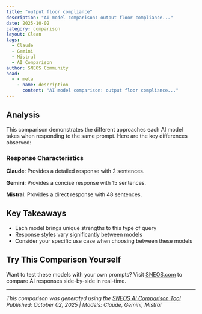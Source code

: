 ```yaml
---
title: "output floor compliance"
description: "AI model comparison: output floor compliance..."
date: 2025-10-02
category: comparison
layout: Clean
tags:
  - Claude
  - Gemini
  - Mistral
  - AI Comparison
author: SNEOS Community
head:
  - - meta
    - name: description
      content: "AI model comparison: output floor compliance..."
---
```


<ChatComparison
  title="output floor compliance"
  prompt="output floor compliance"
  :responses='{"Claude": "I\u0027ll provide an overview of floor compliance requirements across different contexts:\n\n## Building Code Floor Compliance\n\n### **Structural Requirements**\n- **Load capacity**: Floors must support designated live and dead loads\n- **Deflection limits**: Maximum allowable bending/sagging under load\n- **Fire ratings**: Flame spread and smoke development indices\n- **Sound transmission**: STC (Sound Transmission Class) ratings for multi-unit buildings\n\n### **Safety Standards**\n- **Slip resistance**: Coefficient of friction requirements for wet/dry conditions\n- **Level surfaces**: Maximum slope variations and trip hazards\n- **Guardrails/barriers**: Height and spacing requirements near elevation changes\n\n## Accessibility Compliance (ADA/Universal Design)\n\n### **Surface Requirements**\n- **Firmness**: No excessive cushioning or instability\n- **Stability**: Minimal movement under loads\n- **Slip resistance**: Minimum 0.6 coefficient of friction\n- **Level changes**: Max 1/4\u0022 without beveling, 1/2\u0022 with beveling\n\n### **Transitions**\n- Smooth transitions between different flooring materials\n- Proper thresholds at doorways\n- Compliant ramps for elevation changes\n\n## Industry-Specific Floor Compliance\n\n### **Healthcare Facilities**\n- **Infection control**: Non-porous, cleanable surfaces\n- **Chemical resistance**: Withstand disinfectants\n- **Static control**: Conductive flooring in operating rooms\n- **Slip resistance**: Enhanced requirements in wet areas\n\n### **Food Service/Processing**\n- **Sanitary surfaces**: Non-absorbent, cleanable materials\n- **Chemical resistance**: Withstand cleaning agents\n- **Drainage**: Proper slope to floor drains\n- **Temperature resistance**: Withstand hot liquids/steam\n\n### **Industrial/Manufacturing**\n- **Chemical resistance**: Specific to substances used\n- **Impact resistance**: Heavy machinery and dropped objects\n- **Static control**: ESD protection for electronics manufacturing\n- **Load capacity**: Heavy equipment and storage requirements\n\n## Environmental Compliance\n\n### **Indoor Air Quality**\n- **Low VOC emissions**: Adhesives, finishes, and materials\n- **Formaldehyde limits**: Composite wood products\n- **Moisture control**: Vapor barriers and proper installation\n\n### **Sustainability Standards**\n- **Recycled content**: Minimum percentages for green building credits\n- **Renewable materials**: Rapidly renewable resource requirements\n- **Local sourcing**: Regional material preferences\n\n## Installation Compliance\n\n### **Subfloor Requirements**\n- **Moisture levels**: Maximum percentages before installation\n- **Flatness**: Industry tolerance standards (typically 3/16\u0022 in 10\u0027)\n- **Structural integrity**: Proper fastening and support\n\n### **Environmental Conditions**\n- **Temperature ranges**: Installation and service temperatures\n- **Humidity control**: Acclimation requirements\n- **Ventilation**: Adequate air circulation during installation\n\n## Maintenance and Inspection\n\n### **Regular Compliance Checks**\n- **Surface integrity**: Cracks, wear, damage assessment\n- **Slip resistance**: Periodic coefficient testing\n- **Cleanliness standards**: Industry-specific cleaning protocols\n- **Documentation**: Maintenance records and inspection logs\n\nWould you like me to elaborate on any specific aspect of floor compliance or focus on a particular industry or building type?", "Gemini": "Please provide me with more context! I need information to understand what you mean by \u0022floor compliance\u0022. For example, tell me:\n\n* **What kind of floor are you talking about?** Is it a physical floor in a building? A trading floor? A minimum wage floor?\n* **What type of compliance are you interested in?** Safety regulations? Accessibility standards? Financial regulations? Building codes?\n* **Where is the floor located?** Is it in a specific country, state, or city? Regulations vary geographically.\n\nOnce I have this information, I can provide a more relevant and accurate response.", "Mistral": "Floor compliance refers to the ability of a floor to absorb and dissipate energy, which is crucial for reducing the impact on the body during activities like walking, running, or jumping. This is particularly important in sports facilities, dance studios, and other environments where high-impact activities are common. Here are some key points to consider when evaluating floor compliance:\n\n### 1. **Force Reduction**\n - **Definition**: The percentage of impact energy absorbed by the floor.\n - **Importance**: Higher force reduction means less stress on joints and muscles, reducing the risk of injuries.\n - **Measurement**: Typically measured using specialized equipment that drops a weight onto the floor and measures the rebound.\n\n### 2. **Standard Deformation**\n - **Definition**: The amount of vertical deformation (compression) of the floor under a standard load.\n - **Importance**: Indicates how much the floor will compress under impact, which can affect performance and safety.\n - **Measurement**: Usually measured in millimeters and can be tested using a standardized load.\n\n### 3. **Energy Restitution**\n - **Definition**: The percentage of energy returned to the user by the floor.\n - **Importance**: Affects the rebound effect, which can influence performance in activities like jumping.\n - **Measurement**: Often measured in conjunction with force reduction.\n\n### 4. **Rolling Load**\n - **Definition**: The ability of the floor to withstand rolling loads, such as those from wheelchairs or equipment.\n - **Importance**: Ensures the floor can handle various types of traffic and equipment without damage.\n - **Measurement**: Tested by rolling a standardized load across the floor and measuring deformation.\n\n### 5. **Shock Absorption**\n - **Definition**: The floor\u0027s ability to absorb shock from impacts.\n - **Importance**: Reduces the risk of injuries and improves comfort during high-impact activities.\n - **Measurement**: Can be measured using impact testing equipment.\n\n### 6. **Vertical Deformation**\n - **Definition**: The amount the floor compresses under a vertical load.\n - **Importance**: Affects the feel and performance of the floor, especially in sports and dance.\n - **Measurement**: Measured in millimeters using a standardized vertical load.\n\n### 7. **Ball Rebound**\n - **Definition**: The height to which a ball rebounds after being dropped from a standard height.\n - **Importance**: Particularly relevant for sports like basketball, where ball behavior is crucial.\n - **Measurement**: Measured by dropping a ball from a standard height and recording the rebound height.\n\n### 8. **Friction**\n - **Definition**: The resistance to sliding or slipping on the floor.\n - **Importance**: Affects safety and performance, especially in activities requiring quick changes of direction.\n - **Measurement**: Measured using friction testing equipment.\n\n### 9. **Durability**\n - **Definition**: The floor\u0027s ability to maintain its properties over time and with repeated use.\n - **Importance**: Ensures long-term performance and safety.\n - **Measurement**: Assessed through long-term use and periodic testing.\n\n### 10. **Comfort**\n - **Definition**: The overall feel and comfort of the floor for users.\n - **Importance**: Affects user satisfaction and can influence performance and safety.\n - **Measurement**: Often subjective but can be assessed through user feedback and surveys.\n\n### Standards and Certifications\n- **ASTM F2772**: Standard specification for athletic performance properties of indoor sports floor systems.\n- **EN 14904**: European standard for sports floors.\n- **DIN 18032-2**: German standard for sports floors.\n\n### Conclusion\nFloor compliance is a multifaceted concept that involves various performance metrics. Ensuring that a floor meets the necessary standards for compliance can significantly enhance safety, performance, and user satisfaction. It is essential to consider the specific needs of the activity and environment when selecting a compliant flooring solution."}' 
  published-date="13:20"
/>

## Analysis

This comparison demonstrates the different approaches each AI model takes when responding to the same prompt. Here are the key differences observed:

### Response Characteristics

**Claude**: Provides a detailed response with 2 sentences. 

**Gemini**: Provides a concise response with 15 sentences. 

**Mistral**: Provides a direct response with 48 sentences. 

## Key Takeaways

- Each model brings unique strengths to this type of query
- Response styles vary significantly between models
- Consider your specific use case when choosing between these models

## Try This Comparison Yourself

Want to test these models with your own prompts? Visit [SNEOS.com](https://sneos.com) to compare AI responses side-by-side in real-time.

---

*This comparison was generated using the [SNEOS AI Comparison Tool](https://sneos.com)*
*Published: October 02, 2025 | Models: Claude, Gemini, Mistral*
